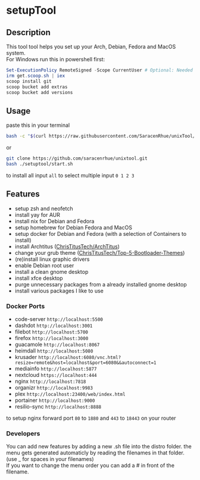 # setupTool

## Description

This tool tool helps you set up your Arch, Debian, Fedora and MacOS system.<br>
For Windows run this in powershell first:

```powershell
Set-ExecutionPolicy RemoteSigned -Scope CurrentUser # Optional: Needed to run a remote script the first time
irm get.scoop.sh | iex
scoop install git
scoop bucket add extras
scoop bucket add versions
```

## Usage

paste this in your terminal

```bash
bash -c "$(curl https://raw.githubusercontent.com/SaracenRhue/unixTool/main/cstart.sh)"
```

or

```bash
git clone https://github.com/saracenrhue/unixtool.git
bash ./setuptool/start.sh
```

to install all input `all`
to select multiple input `0 1 2 3`

## Features

* setup zsh and neofetch
* install yay for AUR
* install nix for Debian and Fedora
* setup homebrew for Debian Fedora and MacOS
* setup docker for Debian and Fedora (with a selection of Containers to install)
* install Archtitus ([ChrisTitusTech/ArchTitus](https://github.com/ChrisTitusTech/ArchTitus))
* change your grub theme ([ChrisTitusTech/Top-5-Bootloader-Themes](https://github.com/ChrisTitusTech/Top-5-Bootloader-Themes))
* (re)install linux graphic drivers
* enable Debian root user
* install a clean gnome desktop
* install xfce desktop
* purge unnecessary packages from a already installed gnome desktop
* install various packages I like to use

### Docker Ports

* code-server `http://localhost:5500`
* dashdot `http://localhost:3001`
* filebot `http://localhost:5700`
* firefox `http://localhost:3000`
* guacamole `http://localhost:8067`
* heimdall `http://localhost:5080`
* krusader `http://localhost:6080/vnc.html?resize=remote&host=localhost&port=6080&&autoconnect=1`
* mediainfo `http://localhost:5877`
* nextcloud `https://localhost:444`
* nginx `http://localhost:7818`
* organizr `http://localhost:9983`
* plex `http://localhost:23400/web/index.html`
* portainer `http://localhost:9000`
* resilio-sync `http://localhost:8888`

to setup nginx forward port `80` to `1880` and `443` to `18443` on your router

### Developers

You can add new features by adding a new .sh file into the distro folder.
the menu gets generated automaticly by reading the filenames in that folder.
(use _ for spaces in your filenames)<br/>
If you want to change the menu order you can add a # in front of the filename.
